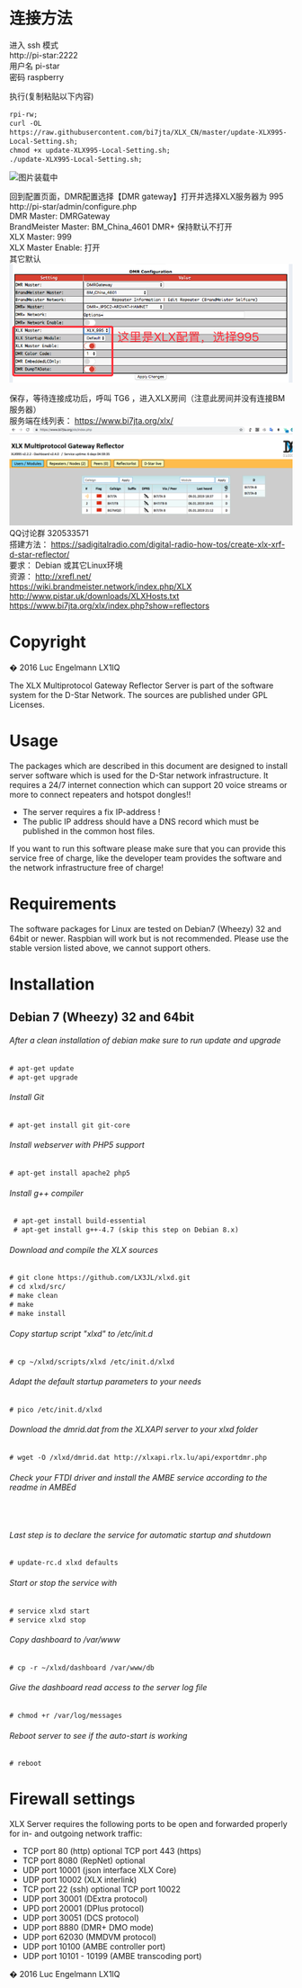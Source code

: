 # 连接方法  
进入 ssh 模式  
http://pi-star:2222  
用户名  pi-star  
密码  raspberry  

执行(复制粘贴以下内容)  
```
rpi-rw;  
curl -OL https://raw.githubusercontent.com/bi7jta/XLX_CN/master/update-XLX995-Local-Setting.sh;   
chmod +x update-XLX995-Local-Setting.sh;  
./update-XLX995-Local-Setting.sh;  

```
![图片装载中](/XLX995_RunScript)  

回到配置页面，DMR配置选择【DMR gateway】打开并选择XLX服务器为 995     
http://pi-star/admin/configure.php   
DMR Master: DMRGateway  
BrandMeister Master: BM_China_4601 
DMR+ 保持默认不打开  
XLX Master: 999  
XLX Master Enable: 打开  
其它默认   
![图片装载中](/XLX995_PiStarConfig.png)  

保存，等待连接成功后，呼叫 TG6 ，进入XLX房间（注意此房间并没有连接BM服务器）    
服务端在线列表：  https://www.bi7jta.org/xlx/    
![图片装载中](/XLX-Config3.png)  
QQ讨论群  320533571   
搭建方法： https://sadigitalradio.com/digital-radio-how-tos/create-xlx-xrf-d-star-reflector/  
要求： Debian 或其它Linux环境  
资源：
http://xrefl.net/  
https://wiki.brandmeister.network/index.php/XLX  
http://www.pistar.uk/downloads/XLXHosts.txt  
https://www.bi7jta.org/xlx/index.php?show=reflectors  

# Copyright

� 2016 Luc Engelmann LX1IQ

The XLX Multiprotocol Gateway Reflector Server is part of the software system
for the D-Star Network.
The sources are published under GPL Licenses.

# Usage

The packages which are described in this document are designed to install server
software which is used for the D-Star network infrastructure.
It requires a 24/7 internet connection which can support 20 voice streams or more
to connect repeaters and hotspot dongles!!

- The server requires a fix IP-address !
- The public IP address should have a DNS record which must be published in the
common host files.

If you want to run this software please make sure that you can provide this
service free of charge, like the developer team provides the software and the
network infrastructure free of charge!

# Requirements

The software packages for Linux are tested on Debian7 (Wheezy) 32 and 64bit or newer.
Raspbian will work but is not recommended.
Please use the stable version listed above, we cannot support others.

# Installation

## Debian 7 (Wheezy) 32 and 64bit

###### After a clean installation of debian make sure to run update and upgrade
```
# apt-get update
# apt-get upgrade
```
###### Install Git
```
# apt-get install git git-core
```
###### Install webserver with PHP5 support
```
# apt-get install apache2 php5
```

###### Install g++ compiler
```
 # apt-get install build-essential
 # apt-get install g++-4.7 (skip this step on Debian 8.x) 
```

###### Download and compile the XLX sources
```
# git clone https://github.com/LX3JL/xlxd.git
# cd xlxd/src/
# make clean
# make
# make install
```

###### Copy startup script "xlxd" to /etc/init.d
```
# cp ~/xlxd/scripts/xlxd /etc/init.d/xlxd
```

###### Adapt the default startup parameters to your needs
```
# pico /etc/init.d/xlxd
```
###### Download the dmrid.dat from the XLXAPI server to your xlxd folder
```
# wget -O /xlxd/dmrid.dat http://xlxapi.rlx.lu/api/exportdmr.php
```

###### Check your FTDI driver and install the AMBE service according to the readme in AMBEd
```
 
```

###### Last step is to declare the service for automatic startup and shutdown
```
# update-rc.d xlxd defaults
```

###### Start or stop the service with
```
# service xlxd start
# service xlxd stop
```

###### Copy dashboard to /var/www
```
# cp -r ~/xlxd/dashboard /var/www/db
```

###### Give the dashboard read access to the server log file 
```
# chmod +r /var/log/messages 
```

###### Reboot server to see if the auto-start is working
```
# reboot
```

# Firewall settings #

XLX Server requires the following ports to be open and forwarded properly for in- and outgoing network traffic:
 - TCP port 80            (http) optional TCP port 443 (https)
 - TCP port 8080          (RepNet) optional
 - UDP port 10001         (json interface XLX Core)
 - UDP port 10002         (XLX interlink)
 - TCP port 22            (ssh) optional  TCP port 10022
 - UDP port 30001         (DExtra protocol)
 - UPD port 20001         (DPlus protocol)
 - UDP port 30051         (DCS protocol)
 - UDP port 8880          (DMR+ DMO mode)
 - UDP port 62030         (MMDVM protocol)
 - UDP port 10100         (AMBE controller port)
 - UDP port 10101 - 10199 (AMBE transcoding port)

� 2016 Luc Engelmann LX1IQ
